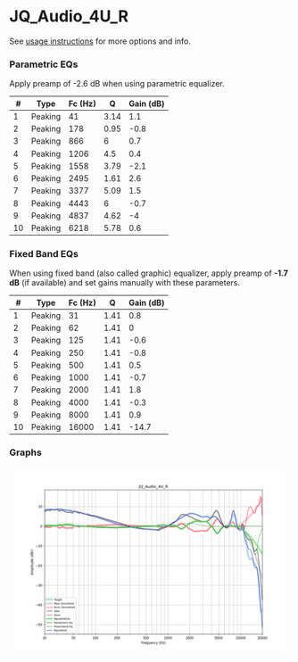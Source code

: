 # JQ_Audio_4U_R
See [usage instructions](https://github.com/jaakkopasanen/AutoEq#usage) for more options and info.

### Parametric EQs
Apply preamp of -2.6 dB when using parametric equalizer.

|   # | Type    |   Fc (Hz) |    Q |   Gain (dB) |
|-----|---------|-----------|------|-------------|
|   1 | Peaking |        41 | 3.14 |         1.1 |
|   2 | Peaking |       178 | 0.95 |        -0.8 |
|   3 | Peaking |       866 | 6    |         0.7 |
|   4 | Peaking |      1206 | 4.5  |         0.4 |
|   5 | Peaking |      1558 | 3.79 |        -2.1 |
|   6 | Peaking |      2495 | 1.61 |         2.6 |
|   7 | Peaking |      3377 | 5.09 |         1.5 |
|   8 | Peaking |      4443 | 6    |        -0.7 |
|   9 | Peaking |      4837 | 4.62 |        -4   |
|  10 | Peaking |      6218 | 5.78 |         0.6 |

### Fixed Band EQs
When using fixed band (also called graphic) equalizer, apply preamp of **-1.7 dB** (if available) and set gains manually with these parameters.

|   # | Type    |   Fc (Hz) |    Q |   Gain (dB) |
|-----|---------|-----------|------|-------------|
|   1 | Peaking |        31 | 1.41 |         0.8 |
|   2 | Peaking |        62 | 1.41 |         0   |
|   3 | Peaking |       125 | 1.41 |        -0.6 |
|   4 | Peaking |       250 | 1.41 |        -0.8 |
|   5 | Peaking |       500 | 1.41 |         0.5 |
|   6 | Peaking |      1000 | 1.41 |        -0.7 |
|   7 | Peaking |      2000 | 1.41 |         1.8 |
|   8 | Peaking |      4000 | 1.41 |        -0.3 |
|   9 | Peaking |      8000 | 1.41 |         0.9 |
|  10 | Peaking |     16000 | 1.41 |       -14.7 |

### Graphs
![](./JQ_Audio_4U_R.png)
